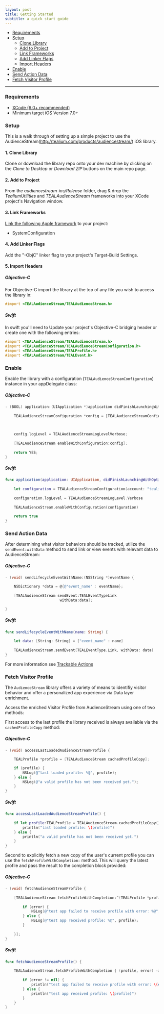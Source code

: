 ```yaml
---
layout: post
title: Getting Started
subtitle: a quick start guide
---
```


- [Requirements](getting-started.html#requirements)
- [Setup](getting-started.html#setup)
	- [Clone Library](getting-started.html#clone-library)
	- [Add to Project](getting-started.html#add-to-project)
	- [Link Frameworks](getting-started.html#link-frameworks)
	- [Add Linker Flags](getting-started.html#add-linker-flags)
	- [Import Headers](getting-started.html#import-headers)
- [Enable](getting-started.html#enable)
- [Send Action Data](getting-started.html#send-action-data)
- [Fetch Visitor Profile](getting-started.html#fetch-visitor-profile)

<hr/>
 
<!--more-->
 
### <span id="requirements"/> Requirements

- [XCode (6.0+ recommended)](https://developer.apple.com/xcode/downloads/)
- Minimum target iOS Version 7.0+


### <span id="setup"/>Setup
This is a walk through of setting up a simple project to use the AudienceStream(http://tealium.com/products/audiencestream/) iOS library.

#### <span id="clone-library"/> 1. Clone Library

Clone or download the library repo onto your dev machine by clicking on the *Clone to Desktop* or *Download ZIP* buttons on the main repo page.

#### <span id="add-to-project"/> 2. Add to Project

From the *audiencestream-ios/Release* folder, drag & drop the *TealiumUtilities* and *TEALAudienceStream* frameworks into your XCode project's Navigation window.

#### <span id="link-frameworks"/> 3. Link Frameworks

[Link the following Apple framework](https://developer.apple.com/library/ios/recipes/xcode_help-project_editor/Articles/AddingaLibrarytoaTarget.html) to your project:

- SystemConfiguration

#### <span id="add-linker-flags"/> 4. Add Linker Flags

Add the "-ObjC" linker flag to your project's Target-Build Settings.

#### <span id="import-headers"/> 5. Import Headers

##### Objective-C
For Objective-C import the library at the top of any file you wish to access the library in:

```objective-c
#import <TEALAudienceStream/TEALAudienceStream.h>
```
##### Swift

In swift you'll need to Update your project's Objective-C bridging header or create one with the following entries:

```objective-c
#import <TEALAudienceStream/TEALAudienceStream.h>
#import <TEALAudienceStream/TEALAudienceStreamConfiguration.h>
#import <TEALAudienceStream/TEALProfile.h>
#import <TEALAudienceStream/TEALEvent.h>
```

### <span id="enable"/> Enable

Enable the library with a configuration (```TEALAudienceStreamConfiguration```) instance in your appDelegate class:

##### Objective-C

```objective-c
- (BOOL) application:(UIApplication *)application didFinishLaunchingWithOptions:(NSDictionary *)launchOptions {
    
    TEALAudienceStreamConfiguration *config = [TEALAudienceStreamConfiguration configurationWithAccount:@"tealiummobile"
                                                                                                profile:@"demo"
                                                                                            environment:@"dev"];
    
    config.logLevel = TEALAudienceStreamLogLevelVerbose;
    
    [TEALAudienceStream enableWithConfiguration:config];
    
    return YES;
}
```

##### Swift

```swift
func application(application: UIApplication, didFinishLaunchingWithOptions launchOptions: [NSObject: AnyObject]?) -> Bool {
    
    let configuration = TEALAudienceStreamConfiguration(account: "tealiummobile", profile: "demo", environment: "dev")
    
    configuration.logLevel = TEALAudienceStreamLogLevel.Verbose
    
    TEALAudienceStream.enableWithConfiguration(configuration)
    
    return true
}
```

### <span id="send-action-data"/> Send Action Data

After determining what visitor behaviors should be tracked, utilize the ```sendEvent:withData``` method to send link or view events with relevant data to AudienceStream:

##### Objective-C

```objective-c
- (void) sendLifecycleEventWithName:(NSString *)eventName {

    NSDictionary *data = @{@"event_name" : eventName};
    
    [TEALAudienceStream sendEvent:TEALEventTypeLink
                         withData:data];

}
```
##### Swift

```swift
func sendLifecycleEventWithName(name: String) {
    
    let data: [String: String] = ["event_name" : name]
    
    TEALAudienceStream.sendEvent(TEALEventType.Link, withData: data)
}
```

For more information see [Trackable Actions](trackable-actions.html)

### <span id="fetch-visitor-profile"/> Fetch Visitor Profile

The ```AudienceStream``` library offers a variety of means to identifiy visitor behavior and offer a personalized app experience via  Data layer enrichment.

Access the enriched Visitor Profile from AudienceStream using one of two methods:

First access to the last profile the library received is always available via the ```cachedProfileCopy```  method:

##### Objective-C

```objective-c
- (void) accessLastLoadedAudienceStreamProfile {

    TEALProfile *profile = [TEALAudienceStream cachedProfileCopy];

    if (profile) {
        NSLog(@"last loaded profile: %@", profile);
    } else {
        NSLog(@"a valid profile has not been received yet.");
    }
}
```

##### Swift

```swift
func accessLastLoadedAudienceStreamProfile() {
    
    if let profile:TEALProfile = TEALAudienceStream.cachedProfileCopy() {
        println("last loaded profile: \(profile)")
    } else {
        println("a valid profile has not been received yet.")
    }
}
```

Second to explicitly fetch a new copy of the user's current profile you can use the ```fetchProfileWithCompletion:``` method.  This will query the latest profile and pass the result to the completion block provided:

##### Objective-C

```objective-c
- (void) fetchAudienceStreamProfile {
    
    [TEALAudienceStream fetchProfileWithCompletion:^(TEALProfile *profile, NSError *error) {
       
        if (error) {
            NSLog(@"test app failed to receive profile with error: %@", [error localizedDescription]);
        } else {
            NSLog(@"test app received profile: %@", profile);
        }
        
    }];
}
```

##### Swift

```swift
func fetchAudienceStreamProfile() {
    
    TEALAudienceStream.fetchProfileWithCompletion { (profile, error) -> Void in
        
        if (error != nil) {
            println("test app failed to receive profile with error: \(error.localizedDescription)")
        } else {
            println("test app received profile: \(profile)")
        }
    }
}
```